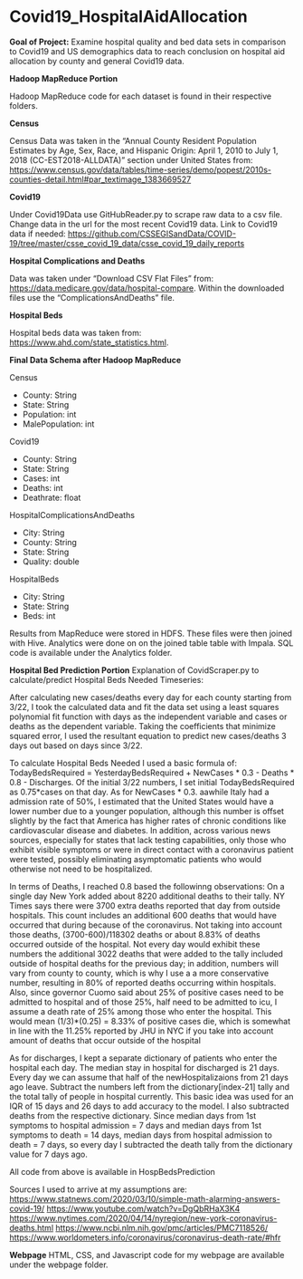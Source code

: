 # Covid19_HospitalAidAllocation
**Goal of Project:**
Examine hospital quality and bed data sets in comparison to Covid19 and US demographics data to reach conclusion on hospital aid allocation by county and general Covid19 data.


**Hadoop MapReduce Portion**

Hadoop MapReduce code for each dataset is found in their respective folders. 

**Census**

Census Data was taken in the “Annual County Resident Population Estimates by Age, Sex, Race, and Hispanic Origin: April 1, 2010 to July 1, 2018 (CC-EST2018-ALLDATA)” section under United States from: 
https://www.census.gov/data/tables/time-series/demo/popest/2010s-counties-detail.html#par_textimage_1383669527

**Covid19**

Under Covid19Data use GitHubReader.py to scrape raw data to a csv file. Change data in the url for the most recent Covid19 data. 
Link to Covid19 data if needed: https://github.com/CSSEGISandData/COVID-19/tree/master/csse_covid_19_data/csse_covid_19_daily_reports

**Hospital Complications and Deaths**

Data was taken under “Download CSV Flat Files” from: https://data.medicare.gov/data/hospital-compare. Within the downloaded files use the “ComplicationsAndDeaths” file. 

**Hospital Beds**

Hospital beds data was taken from: https://www.ahd.com/state_statistics.html. 



**Final Data Schema after Hadoop MapReduce**

Census
- County: String
- State: String
- Population: int
- MalePopulation: int

Covid19
- County: String
- State: String
- Cases: int
- Deaths: int
- Deathrate: float

HospitalComplicationsAndDeaths
- City: String
- County: String
- State: String
- Quality: double

HospitalBeds
- City: String
- State: String
- Beds: int

Results from MapReduce were stored in HDFS. These files were then joined with Hive. Analytics were done on on the joined table table with Impala. SQL code is available under the Analytics folder.


**Hospital Bed Prediction Portion**
Explanation of CovidScraper.py to calculate/predict Hospital Beds Needed Timeseries:

After calculating new cases/deaths every day for each county starting from 3/22, I took the calculated data and fit the data set using a least squares polynomial fit function with days as the independent variable and cases or deaths as the dependent variable. Taking the coefficients that minimize squared error, I used the resultant equation to predict new cases/deaths 3 days out based on days since 3/22.

To calculate Hospital Beds Needed I used a basic formula of: TodayBedsRequired = YesterdayBedsRequired + NewCases * 0.3 - Deaths * 0.8 - Discharges. Of the initial 3/22 numbers, I set initial TodayBedsRequired as 0.75*cases on that day. As for NewCases * 0.3. aawhile Italy had a admission rate of 50%, I estimated that the United States would have a lower number due to a younger population, although this number is offset slightly by the fact that America has higher rates of chronic conditions like cardiovascular disease and diabetes. In addition, across various news sources, especially for states that lack testing capabilities, only those who exhibit visible symptoms or were in direct contact with a coronavirus patient were tested, possibly eliminating asymptomatic patients who would otherwise not need to be hospitalized.

In terms of Deaths, I reached 0.8 based the followinng observations: On a single day New York added about 8220 additional deaths to their tally. NY Times says there were 3700 extra deaths reported that day from outside hospitals. This count includes an additional 600 deaths that would have occurred that during because of the coronavirus. Not taking into account those deaths, (3700-600)/118302 deaths or about 8.83% of deaths occurred outside of the hospital. Not every day would exhibit these numbers the additional 3022 deaths that were added to the tally included outside of hospital deaths for the previous day; in addition, numbers will vary from county to county, which is why I use a a more conservative number, resulting in 80% of reported deaths occurring within hospitals.
Also, since governor Cuomo said about 25% of positive cases need to be admitted to hospital and of those 25%, half need to be admitted to icu, I assume a death rate of 25% among those who enter the hospital. This would mean (1/3)*(0.25) = 8.33% of positive cases die, which is somewhat in line with the 11.25% reported by JHU in NYC if you take into account amount of deaths that occur outside of the hospital

As for discharges, I kept a separate dictionary of patients who enter the hospital each day. The median stay in hospital for discharged is 21 days. Every day we can assume that half of the newHospitalizaions from 21 days ago leave. Subtract the numbers left from the dictionary[index-21] tally and the total tally of people in hospital currently. This basic idea was used for an IQR of 15 days and 26 days to add accuracy to the model. I also subtracted deaths from the respective dictionary. Since median days from 1st symptoms to hospital admission = 7 days and median days from 1st symptoms to death = 14 days, median days from hospital admission to death = 7 days, so every day I subtracted the death tally from the dictionary value for 7 days ago. 

All code from above is available in HospBedsPrediction

Sources I used to arrive at my assumptions are:
https://www.statnews.com/2020/03/10/simple-math-alarming-answers-covid-19/
https://www.youtube.com/watch?v=DgQbRHaX3K4
https://www.nytimes.com/2020/04/14/nyregion/new-york-coronavirus-deaths.html
https://www.ncbi.nlm.nih.gov/pmc/articles/PMC7118526/
https://www.worldometers.info/coronavirus/coronavirus-death-rate/#hfr

**Webpage**
HTML, CSS, and Javascript code for my webpage are available under the webpage folder.
